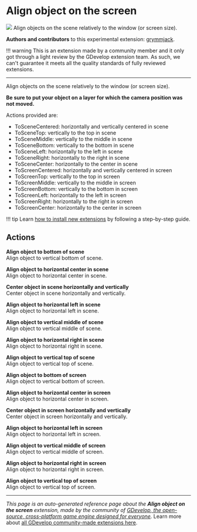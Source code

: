 # Align object on the screen

<img src="https://resources.gdevelop-app.com/assets/Icons/format-vertical-align-center.svg" class="extension-icon"></img>
Align objects on the scene relatively to the window (or screen size).

**Authors and contributors** to this experimental extension: [grymmjack](https://gd.games/grymmjack).

!!! warning
    This is an extension made by a community member and it only got through a
    light review by the GDevelop extension team. As such, we can't guarantee it
    meets all the quality standards of fully reviewed extensions.

---

Align objects on the scene relatively to the window (or screen size).


**Be sure to put your object on a layer for which the camera position was not moved.**

Actions provided are:


* ToSceneCentered: horizontally and vertically centered in scene
* ToSceneTop: vertically to the top in scene
* ToSceneMiddle: vertically to the middle in scene
* ToSceneBottom: vertically to the bottom in scene
* ToSceneLeft: horizontally to the left in scene
* ToSceneRight: horizontally to the right in scene
* ToSceneCenter: horizontally to the center in scene
* ToScreenCentered: horizontally and vertically centered in screen
* ToScreenTop: vertically to the top in screen
* ToScreenMiddle: vertically to the middle in screen
* ToScreenBottom: vertically to the bottom in screen
* ToScreenLeft: horizontally to the left in screen
* ToScreenRight: horizontally to the right in screen
* ToScreenCenter: horizontally to the center in screen

!!! tip
    Learn [how to install new extensions](/gdevelop5/extensions/search) by following a step-by-step guide.

## Actions

**Align object to bottom of scene**  
Align object to vertical bottom of scene.

**Align object to horizontal center in scene**  
Align object to horizontal center in scene.

**Center object in scene horizontally and vertically**  
Center object in scene horizontally and vertically.

**Align object to horizontal left in scene**  
Align object to horizontal left in scene.

**Align object to vertical middle of scene**  
Align object to vertical middle of scene.

**Align object to horizontal right in scene**  
Align object to horizontal right in scene.

**Align object to vertical top of scene**  
Align object to vertical top of scene.

**Align object to bottom of screen**  
Align object to vertical bottom of screen.

**Align object to horizontal center in screen**  
Align object to horizontal center in screen.

**Center object in screen horizontally and vertically**  
Center object in screen horizontally and vertically.

**Align object to horizontal left in screen**  
Align object to horizontal left in screen.

**Align object to vertical middle of screen**  
Align object to vertical middle of screen.

**Align object to horizontal right in screen**  
Align object to horizontal right in screen.

**Align object to vertical top of screen**  
Align object to vertical top of screen.




---

*This page is an auto-generated reference page about the **Align object on the screen** extension, made by the community of [GDevelop, the open-source, cross-platform game engine designed for everyone](https://gdevelop.io/).* Learn more about [all GDevelop community-made extensions here](/gdevelop5/extensions).